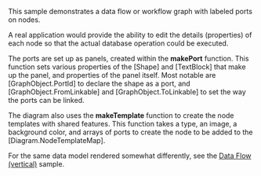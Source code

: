 ﻿This sample demonstrates a data flow or workflow graph with labeled ports on nodes.

A real application would provide the ability to edit the details (properties)
of each node so that the actual database operation could be executed.

The ports are set up as panels, created within the **makePort** function.
This function sets various properties of the [Shape] and
[TextBlock] that make up the panel, and properties of the panel itself. Most notable are
[GraphObject.PortId] to declare the shape as a port, and [GraphObject.FromLinkable] and
[GraphObject.ToLinkable] to set the way the ports can be linked.

The diagram also uses the **makeTemplate** function to create the node templates with shared features.
This function takes a type, an image, a background color, and arrays of ports to create the node
to be added to the [Diagram.NodeTemplateMap].

For the same data model rendered somewhat differently, see the [Data Flow (vertical)](demo/DataFlowVertical) sample.